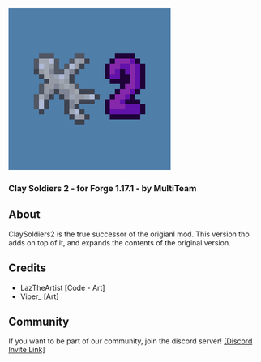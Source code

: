 
![CS2 Logo](https://raw.githubusercontent.com/MultiTeamDevGroup/ClaySoldiers2/main/src/main/resources/ClaySoldiers2Logo.png?token=AH6UCII523ECGGZI3EHX7M3BLILJC)
### Clay Soldiers 2 - for Forge 1.17.1 - by MultiTeam

## About
ClaySoldiers2 is the true successor of the origianl mod. This version tho adds on top of it, and expands the contents of the original version.

## Credits
- LazTheArtist [Code - Art]
- Viper_ [Art]

## Community
If you want to be part of our community, join the discord server!
[[Discord Invite Link]](https://discord.gg/dbM85ahNvn)

